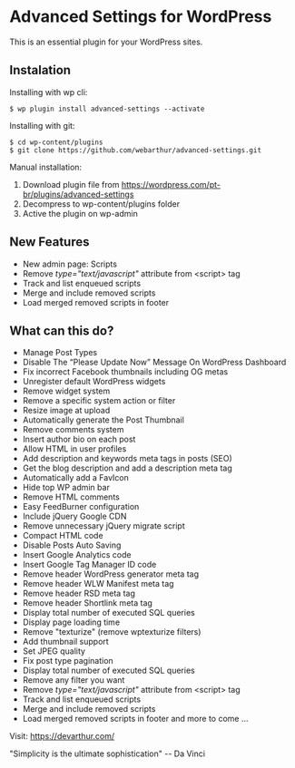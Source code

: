 Advanced Settings for WordPress
===============

This is an essential plugin for your WordPress sites.

## Instalation

Installing with wp cli:

```
$ wp plugin install advanced-settings --activate
```

Installing with git:

```
$ cd wp-content/plugins
$ git clone https://github.com/webarthur/advanced-settings.git
```

Manual installation:

1. Download plugin file from https://wordpress.com/pt-br/plugins/advanced-settings
2. Decompress to wp-content/plugins folder
3. Active the plugin on wp-admin

## New Features

* New admin page: Scripts
* Remove *type="text/javascript"* attribute from &lt;script&gt; tag
* Track and list enqueued scripts
* Merge and include removed scripts
* Load merged removed scripts in footer

## What can this do?

- Manage Post Types
- Disable The “Please Update Now” Message On WordPress Dashboard
- Fix incorrect Facebook thumbnails including OG metas
- Unregister default WordPress widgets
- Remove widget system
- Remove a specific system action or filter
- Resize image at upload
- Automatically generate the Post Thumbnail
- Remove comments system
- Insert author bio on each post
- Allow HTML in user profiles
- Add description and keywords meta tags in posts (SEO)
- Get the blog description and add a description meta tag
- Automatically add a FavIcon
- Hide top WP admin bar
- Remove HTML comments
- Easy FeedBurner configuration
- Include jQuery Google CDN
- Remove unnecessary jQuery migrate script
- Compact HTML code
- Disable Posts Auto Saving
- Insert Google Analytics code
- Insert Google Tag Manager ID code
- Remove header WordPress generator meta tag
- Remove header WLW Manifest meta tag
- Remove header RSD meta tag
- Remove header Shortlink meta tag
- Display total number of executed SQL queries
- Display page loading time
- Remove "texturize" (remove wptexturize filters)
- Add thumbnail support
- Set JPEG quality
- Fix post type pagination
- Display total number of executed SQL queries
- Remove any filter you want
- Remove *type="text/javascript"* attribute from &lt;script&gt; tag
- Track and list enqueued scripts
- Merge and include removed scripts
- Load merged removed scripts in footer
and more to come ...

Visit: https://devarthur.com/

"Simplicity is the ultimate sophistication" -- Da Vinci
